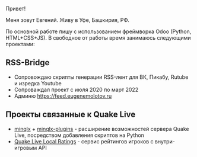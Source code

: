 Привет!

Меня зовут Евгений.
Живу в Уфе, Башкирия, РФ.

По основной работе пишу с использованием фреймворка Odoo (Python, HTML+CSS+JS).
В свободное от работы время занимаюсь следующими проектами:

RSS-Bridge
---

- Сопровождаю скрипты генерации RSS-лент для ВК, Пикабу, Rutube и изредка Youtube
- Сопроваждал проект с июля 2020 по март 2022
- Админю https://feed.eugenemolotov.ru

Проекты связанные к Quake Live
---

- [minqlx](https://github.com/MinoMino/minqlx) + [minqlx-plugins](https://github.com/MinoMino/minqlx-plugins) - расширение возможностей сервера Quake Live, посредством добавления скриптов на Python
- [Quake Live Local Ratings](https://github.com/em92/quakelive-local-ratings) - сервис рейтингов игроков с внутри-игровым API
